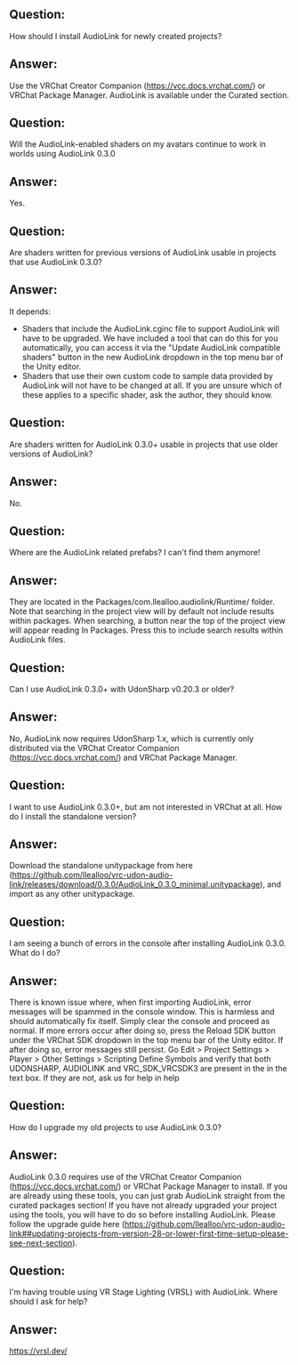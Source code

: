 ## **Question**:
How should I install AudioLink for newly created projects?
## **Answer**:
Use the VRChat Creator Companion (https://vcc.docs.vrchat.com/) or VRChat Package Manager. AudioLink is available under the Curated section.

## **Question**:
Will the AudioLink-enabled shaders on my avatars continue to work in worlds using AudioLink 0.3.0
## **Answer**:
Yes.

## **Question**:
Are shaders written for previous versions of AudioLink usable in projects that use AudioLink 0.3.0?
## **Answer**:
It depends:
- Shaders that include the AudioLink.cginc file to support AudioLink will have to be upgraded. We have included a tool that can do this for you automatically, you can access it via the "Update AudioLink compatible shaders" button in the new AudioLink dropdown in the top menu bar of the Unity editor.
- Shaders that use their own custom code to sample data provided by AudioLink will not have to be changed at all.
If you are unsure which of these applies to a specific shader, ask the author, they should know.

## **Question**:
Are shaders written for AudioLink 0.3.0+ usable in projects that use older versions of AudioLink?
## **Answer**:
No.

## **Question**:
Where are the AudioLink related prefabs? I can't find them anymore!
## **Answer**:
They are located in the Packages/com.llealloo.audiolink/Runtime/ folder. Note that searching in the project view will by default not include results within packages. When searching, a button near the top of the project view will appear reading In Packages. Press this to include search results within AudioLink files.

## **Question**:
Can I use AudioLink 0.3.0+ with UdonSharp v0.20.3 or older?
## **Answer**:
No, AudioLink now requires UdonSharp 1.x, which is currently only distributed via the VRChat Creator Companion (https://vcc.docs.vrchat.com/) and VRChat Package Manager.

## **Question**:
I want to use AudioLink 0.3.0+, but am not interested in VRChat at all. How do I install the standalone version?
## **Answer**:
Download the standalone unitypackage from here (https://github.com/llealloo/vrc-udon-audio-link/releases/download/0.3.0/AudioLink_0.3.0_minimal.unitypackage), and import as any other unitypackage.

## **Question**:
I am seeing a bunch of errors in the console after installing AudioLink 0.3.0. What do I do?
## **Answer**:
There is known issue where, when first importing AudioLink, error messages will be spammed in the console window. This is harmless and should automatically fix itself. Simply clear the console and proceed as normal.
If more errors occur after doing so, press the Reload SDK button under the VRChat SDK dropdown in the top menu bar of the Unity editor.
If after doing so, error messages still persist. Go Edit > Project Settings > Player > Other Settings > Scripting Define Symbols and verify that both UDONSHARP, AUDIOLINK and VRC_SDK_VRCSDK3 are present in the in the text box. If they are not, ask us for help in help 

## **Question**:
How do I upgrade my old projects to use AudioLink 0.3.0?
## **Answer**:
AudioLink 0.3.0 requires use of the VRChat Creator Companion (https://vcc.docs.vrchat.com/) or VRChat Package Manager to install. If you are already using these tools, you can just grab AudioLink straight from the curated packages section! If you have not already upgraded your project using the tools, you will have to do so before installing AudioLink. Please follow the upgrade guide here (https://github.com/llealloo/vrc-udon-audio-link##updating-projects-from-version-28-or-lower-first-time-setup-please-see-next-section). 

## **Question**:
I'm having trouble using VR Stage Lighting (VRSL) with AudioLink. Where should I ask for help?
## **Answer**:
https://vrsl.dev/
